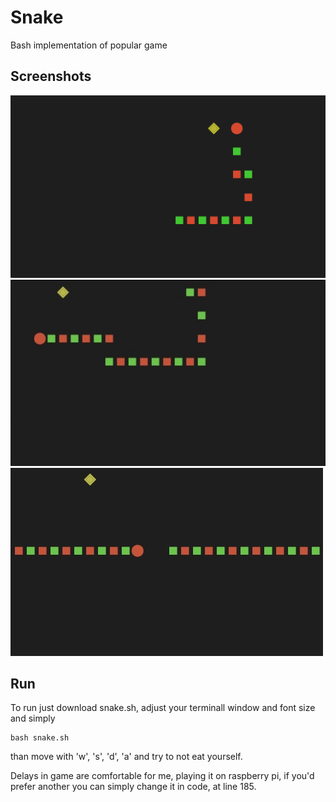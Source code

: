# Snake
Bash implementation of popular game

## Screenshots
![image](./Screen1.png)
![image](./Screen2.jpg)
![image](./Screen3.jpg)

## Run
To run just download snake.sh, adjust your terminall window and font size and simply
```
bash snake.sh
```
than move with 'w', 's', 'd', 'a' and try to not eat yourself.

Delays in game are comfortable for me, playing it on raspberry pi, if you'd prefer another you can simply change it in code, at line 185.
